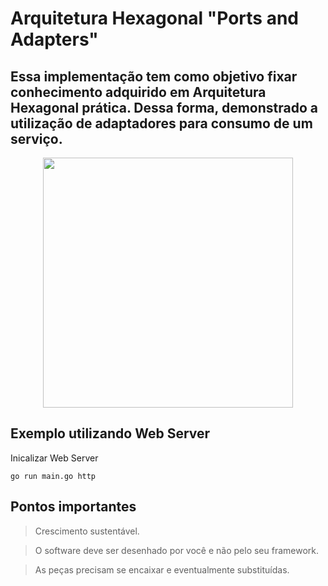 # Arquitetura Hexagonal "Ports and Adapters"
Essa implementação tem como objetivo fixar conhecimento adquirido em Arquitetura Hexagonal prática.
Dessa forma, demonstrado a utilização de adaptadores para consumo de um serviço.
---

<div align="center">
  <img src=".github/assets/golang-ports-and-adapters.png" width="400px" />
</div>

## Exemplo utilizando Web Server

Inicalizar Web Server
```
go run main.go http
```

## Pontos importantes

> Crescimento sustentável.

> O software deve ser desenhado por você e não pelo seu framework.

> As peças precisam se encaixar e eventualmente substituídas.
